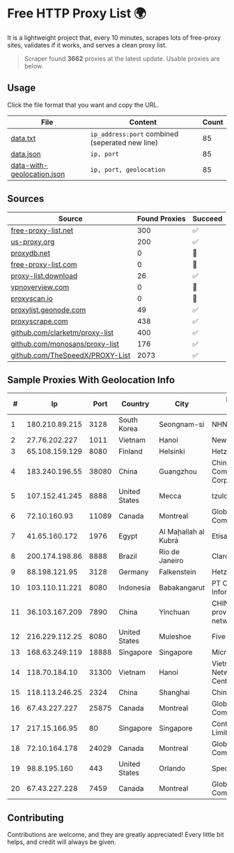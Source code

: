 
# Free HTTP Proxy List 🌍

It is a lightweight project that, every 10 minutes, scrapes lots of free-proxy sites, validates if it works, and serves a clean proxy list.


> Scraper found **3662** proxies at the latest update. Usable proxies are below.

## Usage

Click the file format that you want and copy the URL.


|File|Content|Count|
|----|-------|-----|
|[data.txt](https://raw.githubusercontent.com/themiralay/Proxy-List-World/master/data.txt)|`ip_address:port` combined (seperated new line)|85|
|[data.json](https://raw.githubusercontent.com/themiralay/Proxy-List-World/master/data.json)|`ip, port`|85|
|[data-with-geolocation.json](https://raw.githubusercontent.com/themiralay/Proxy-List-World/master/data-with-geolocation.json)|`ip, port, geolocation`|85|

## Sources

|Source|Found Proxies|Succeed|
|------|-------------|-------|
|[free-proxy-list.net](https://free-proxy-list.net)|300|✅|
|[us-proxy.org](https://www.us-proxy.org)|200|✅|
|[proxydb.net](http://proxydb.net)|0|🚫|
|[free-proxy-list.com](https://free-proxy-list.com/?page=&port=&type%5B%5D=http&type%5B%5D=https&up_time=0&search=Search)|0|🚫|
|[proxy-list.download](https://www.proxy-list.download/HTTP)|26|✅|
|[vpnoverview.com](https://vpnoverview.com/privacy/anonymous-browsing/free-proxy-servers)|0|🚫|
|[proxyscan.io](https://www.proxyscan.io)|0|🚫|
|[proxylist.geonode.com](https://proxylist.geonode.com/api/proxy-list?limit=300&page=1&sort_by=lastChecked&sort_type=desc&protocols=http,https)|49|✅|
|[proxyscrape.com](https://api.proxyscrape.com/v2/?request=displayproxies&protocol=http&timeout=10000&country=all&ssl=all&anonymity=all)|438|✅|
|[github.com/clarketm/proxy-list](https://raw.githubusercontent.com/clarketm/proxy-list/master/proxy-list-raw.txt)|400|✅|
|[github.com/monosans/proxy-list](https://raw.githubusercontent.com/monosans/proxy-list/main/proxies/http.txt)|176|✅|
|[github.com/TheSpeedX/PROXY-List](https://raw.githubusercontent.com/TheSpeedX/PROXY-List/master/http.txt)|2073|✅|


## Sample Proxies With Geolocation Info

|#|Ip|Port|Country|City|Internet Service Provider|
|-|--|----|-------|----|-------------------------|
|1|180.210.89.215|3128|South Korea|Seongnam-si|NHNCLOUD|
|2|27.76.202.227|1011|Vietnam|Hanoi|Newass2011xDSLHCMC|
|3|65.108.159.129|8080|Finland|Helsinki|Hetzner Online GmbH|
|4|183.240.196.55|38080|China|Guangzhou|China Mobile Communications Corporation|
|5|107.152.41.245|8888|United States|Mecca|tzulo, inc.|
|6|72.10.160.93|11089|Canada|Montreal|GloboTech Communications|
|7|41.65.160.172|1976|Egypt|Al Maḩallah al Kubrá|Etisalat Misr Mobile BB|
|8|200.174.198.86|8888|Brazil|Rio de Janeiro|Claro S.A|
|9|88.198.121.95|3128|Germany|Falkenstein|Hetzner Online GmbH|
|10|103.110.11.221|8080|Indonesia|Babakangarut|PT Citra Jelajah Informatika|
|11|36.103.167.209|7890|China|Yinchuan|CHINANET NINGXIA province ZHONGWEI IDC network|
|12|216.229.112.25|8080|United States|Muleshoe|Five Area Systems, LLC|
|13|168.63.249.119|18888|Singapore|Singapore|Microsoft Corporation|
|14|118.70.184.10|31300|Vietnam|Hanoi|Vietnam Internet Network Information Center|
|15|118.113.246.25|2324|China|Shanghai|Chinanet|
|16|67.43.227.227|25875|Canada|Montreal|GloboTech Communications|
|17|217.15.166.95|80|Singapore|Singapore|Contabo Asia Private Limited|
|18|72.10.164.178|24029|Canada|Montreal|GloboTech Communications|
|19|98.8.195.160|443|United States|Orlando|Spectrum|
|20|67.43.227.228|7459|Canada|Montreal|GloboTech Communications|



## Contributing

Contributions are welcome, and they are greatly appreciated! Every
little bit helps, and credit will always be given.

